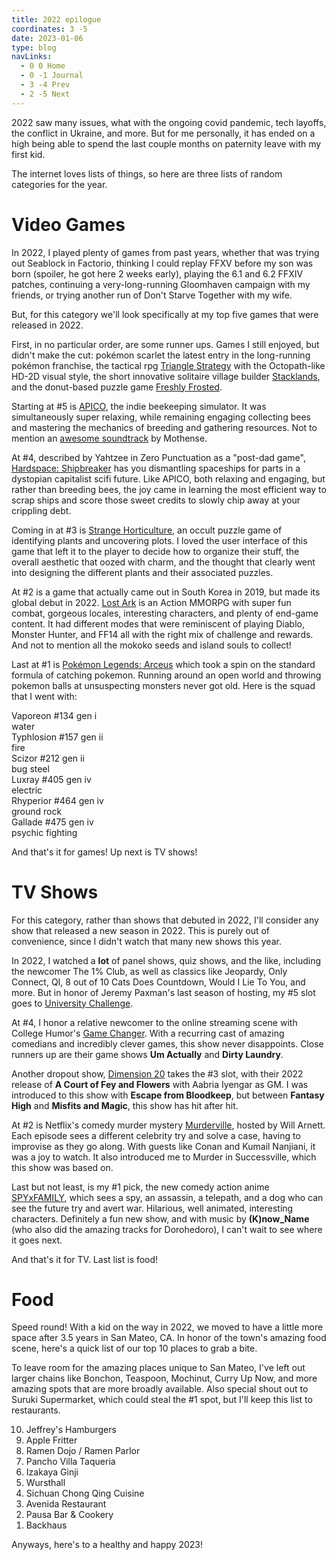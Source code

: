 ```yaml
---
title: 2022 epilogue
coordinates: 3 -5
date: 2023-01-06
type: blog
navLinks:
  - 0 0 Home
  - 0 -1 Journal
  - 3 -4 Prev
  - 2 -5 Next
---
```


2022 saw many issues, what with the ongoing covid pandemic, tech layoffs, the
conflict in Ukraine, and more. But for me personally, it has ended on a high
being able to spend the last couple months on paternity leave with my first kid.

The internet loves lists of things, so here are three lists of random categories
for the year.

# Video Games

In 2022, I played plenty of games from past years, whether that was trying out
Seablock in Factorio, thinking I could replay FFXV before my son was born
(spoiler, he got here 2 weeks early), playing the 6.1 and 6.2 FFXIV patches,
continuing a very-long-running Gloomhaven campaign with my friends, or trying
another run of Don't Starve Together with my wife.

But, for this category we'll look specifically at my top five games that were
released in 2022.

First, in no particular order, are some runner ups. Games I still enjoyed, but
didn't make the cut:
<span class="link" data-x="2" data-y="-2">pokémon scarlet</span> the latest
entry in the long-running pokémon franchise, the tactical rpg
[Triangle Strategy](https://store.steampowered.com/app/1850510/TRIANGLE_STRATEGY/)
with the Octopath-like HD-2D visual style, the short innovative solitaire
village builder
[Stacklands](https://store.steampowered.com/app/1948280/Stacklands/), and the
donut-based puzzle game
[Freshly Frosted](https://store.steampowered.com/app/1070790/Freshly_Frosted/).

Starting at #5 is [APICO](https://store.steampowered.com/app/1390190/APICO/),
the indie beekeeping simulator. It was simultaneously super relaxing, while
remaining engaging collecting bees and mastering the mechanics of breeding and
gathering resources. Not to mention an
[awesome soundtrack](https://open.spotify.com/album/7h9h8Wl55sle1g72KRHTrU) by
Mothense.

At #4, described by Yahtzee in Zero Punctuation as a "post-dad game",
[Hardspace: Shipbreaker](https://store.steampowered.com/app/1161580/Hardspace_Shipbreaker/)
has you dismantling spaceships for parts in a dystopian capitalist scifi future.
Like APICO, both relaxing and engaging, but rather than breeding bees, the joy
came in learning the most efficient way to scrap ships and score those sweet
credits to slowly chip away at your crippling debt.

Coming in at #3 is
[Strange Horticulture](https://store.steampowered.com/app/1574580/Strange_Horticulture/),
an occult puzzle game of identifying plants and uncovering plots. I loved the
user interface of this game that left it to the player to decide how to organize
their stuff, the overall aesthetic that oozed with charm, and the thought that
clearly went into designing the different plants and their associated puzzles.

At #2 is a game that actually came out in South Korea in 2019, but made its
global debut in 2022.
[Lost Ark](https://store.steampowered.com/app/1599340/Lost_Ark/) is an Action
MMORPG with super fun combat, gorgeous locales, interesting characters, and
plenty of end-game content. It had different modes that were reminiscent of
playing Diablo, Monster Hunter, and FF14 all with the right mix of challenge and
rewards. And not to mention all the mokoko seeds and island souls to collect!

Last at #1 is
[Pokémon Legends: Arceus](https://en.wikipedia.org/wiki/Pokémon_Legends:_Arceus)
which took a spin on the standard formula of catching pokemon. Running around an
open world and throwing pokemon balls at unsuspecting monsters never got old.
Here is the squad that I went with:

<div class="section pokemon-section">
  <div class="pokemon">
    <span class="mon-name">Vaporeon</span>
    <span class="detail">#134 gen i</span>
    <div class="types">
      <span class="type water">water</span>
    </div>
  </div>
  <div class="pokemon">
    <span class="mon-name">Typhlosion</span>
    <span class="detail">#157 gen ii</span>
    <div class="types">
      <span class="type fire">fire</span>
    </div>
  </div>
  <div class="pokemon">
    <span class="mon-name">Scizor</span>
    <span class="detail">#212 gen ii</span>
    <div class="types">
      <span class="type bug">bug</span>
      <span class="type steel">steel</span>
    </div>
  </div>
  <div class="pokemon">
    <span class="mon-name">Luxray</span>
    <span class="detail">#405 gen iv</span>
    <div class="types">
      <span class="type electric">electric</span>
    </div>
  </div>
  <div class="pokemon">
    <span class="mon-name">Rhyperior</span>
    <span class="detail">#464 gen iv</span>
    <div class="types">
      <span class="type ground">ground</span>
      <span class="type rock">rock</span>
    </div>
  </div>
  <div class="pokemon">
    <span class="mon-name">Gallade</span>
    <span class="detail">#475 gen iv</span>
    <div class="types">
      <span class="type psychic">psychic</span>
      <span class="type fighting">fighting</span>
    </div>
  </div>
</div>

And that's it for games! Up next is TV shows!

# TV Shows

For this category, rather than shows that debuted in 2022, I'll consider any
show that released a new season in 2022. This is purely out of convenience,
since I didn't watch that many new shows this year.

In 2022, I watched a **lot** of panel shows, quiz shows, and the like, including
the newcomer The 1% Club, as well as classics like Jeopardy, Only Connect, QI, 8
out of 10 Cats Does Countdown, Would I Lie To You, and more. But in honor of
Jeremy Paxman's last season of hosting, my #5 slot goes to
[University Challenge](https://en.wikipedia.org/wiki/University_Challenge).

At #4, I honor a relative newcomer to the online streaming scene with College
Humor's
[Game Changer](https://en.wikipedia.org/wiki/Dropout_(streaming_platform)). With
a recurring cast of amazing comedians and incredibly clever games, this show
never disappoints. Close runners up are their game shows **Um Actually** and
**Dirty Laundry**.

Another dropout show, [Dimension 20](https://en.wikipedia.org/wiki/Dimension_20)
takes the #3 slot, with their 2022 release of **A Court of Fey and Flowers**
with Aabria Iyengar as GM. I was introduced to this show with **Escape from
Bloodkeep**, but between **Fantasy High** and **Misfits and Magic**, this show
has hit after hit.

At #2 is Netflix's comedy murder mystery
[Murderville](https://en.wikipedia.org/wiki/Murderville), hosted by Will Arnett.
Each episode sees a different celebrity try and solve a case, having to
improvise as they go along. With guests like Conan and Kumail Nanjiani, it was a
joy to watch. It also introduced me to Murder in Successville, which this show
was based on.

Last but not least, is my #1 pick, the new comedy action anime
[SPYxFAMILY](https://en.wikipedia.org/wiki/Spy_%C3%97_Family), which sees a spy,
an assassin, a telepath, and a dog who can see the future try and avert war.
Hilarious, well animated, interesting characters. Definitely a fun new show, and
with music by **(K)now_Name** (who also did the amazing tracks for Dorohedoro),
I can't wait to see where it goes next.

And that's it for TV. Last list is food!

# Food

Speed round! With a kid on the way in 2022, we moved to have a little more space
after 3.5 years in San Mateo, CA. In honor of the town's amazing food scene,
here's a quick list of our top 10 places to grab a bite.

To leave room for the amazing places unique to San Mateo, I've left out larger
chains like Bonchon, Teaspoon, Mochinut, Curry Up Now, and more amazing spots
that are more broadly available. Also special shout out to Suruki Supermarket,
which could steal the #1 spot, but I'll keep this list to restaurants.

<ol reversed>
  <li>Jeffrey's Hamburgers</li>
  <li>Apple Fritter</li>
  <li>Ramen Dojo / Ramen Parlor</li>
  <li>Pancho Villa Taqueria</li>
  <li>Izakaya Ginji</li>
  <li>Wursthall</li>
  <li>Sichuan Chong Qing Cuisine</li>
  <li>Avenida Restaurant</li>
  <li>Pausa Bar &amp; Cookery</li>
  <li>Backhaus</li>
</ol>

Anyways, here's to a healthy and happy 2023!
